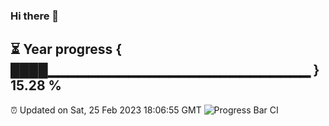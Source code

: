 ### Hi there 👋
⏳ Year progress { ████▁▁▁▁▁▁▁▁▁▁▁▁▁▁▁▁▁▁▁▁▁▁▁▁▁▁ } 15.28 %
---
⏰ Updated on Sat, 25 Feb 2023 18:06:55 GMT
![Progress Bar CI](https://github.com/Moyi321/Moyi321/workflows/Progress%20Bar%20CI/badge.svg)

